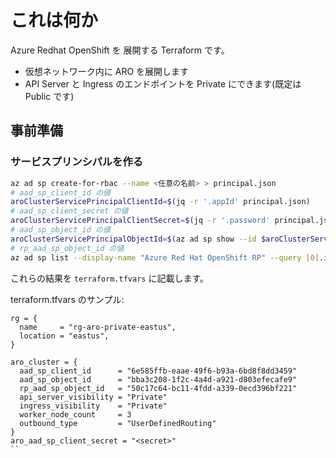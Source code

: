# これは何か

Azure Redhat OpenShift を 展開する Terraform です。

- 仮想ネットワーク内に ARO を展開します
- API Server と Ingress のエンドポイントを Private にできます(既定は Public です)


## 事前準備

### サービスプリンシパルを作る

```sh
az ad sp create-for-rbac --name <任意の名前> > principal.json
# aad_sp_client_id の値
aroClusterServicePrincipalClientId=$(jq -r '.appId' principal.json)
# aad_sp_client_secret の値
aroClusterServicePrincipalClientSecret=$(jq -r '.password' principal.json)
# aad_sp_object_id の値
aroClusterServicePrincipalObjectId=$(az ad sp show --id $aroClusterServicePrincipalClientId | jq -r '.id')
# rp_aad_sp_object_id の値
az ad sp list --display-name "Azure Red Hat OpenShift RP" --query [0].id -o tsv
```

これらの結果を `terraform.tfvars` に記載します。

terraform.tfvars のサンプル:

```hcl
rg = {
  name     = "rg-aro-private-eastus",
  location = "eastus",
}

aro_cluster = {
  aad_sp_client_id      = "6e585ffb-eaae-49f6-b93a-6bd8f8dd3459"
  aad_sp_object_id      = "bba3c208-1f2c-4a4d-a921-d803efecafe9"
  rp_aad_sp_object_id   = "50c17c64-bc11-4fdd-a339-0ecd396bf221"
  api_server_visibility = "Private"
  ingress_visibility    = "Private"
  worker_node_count     = 3
  outbound_type         = "UserDefinedRouting"
}
aro_aad_sp_client_secret = "<secret>"
``
